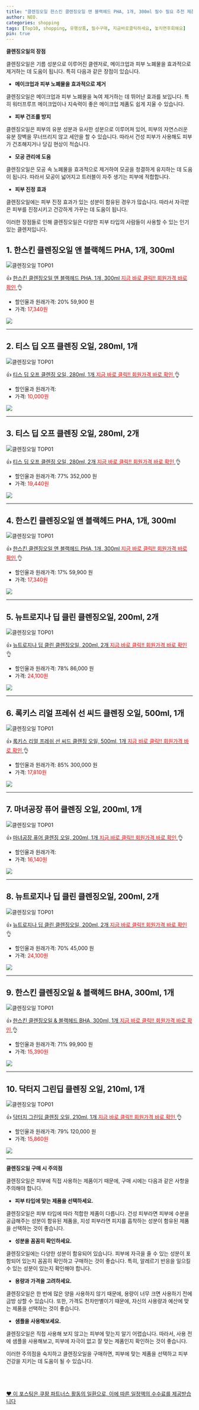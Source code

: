 ```yaml
---
title: "클렌징오일 한스킨 클렌징오일 앤 블랙헤드 PHA, 1개, 300ml 필수 필요 추천 제품 비교 최저 가격 비교 장점 구매 후기 구매평"
author: NEO.
categories: shopping
tags: [Top10, shopping, 유행상품, 필수구매, 지금바로클릭하세요, 놓치면후회해요]
pin: true
---
```

**클렌징오일의 장점**

클렌징오일은 기름 성분으로 이루어진 클렌저로, 메이크업과 피부 노폐물을 효과적으로 제거하는 데 도움이 됩니다. 특히 다음과 같은 장점이 있습니다.

* **메이크업과 피부 노폐물을 효과적으로 제거**

클렌징오일은 메이크업과 피부 노폐물을 녹여 제거하는 데 뛰어난 효과를 보입니다. 특히 워터프루프 메이크업이나 지속력이 좋은 메이크업 제품도 쉽게 지울 수 있습니다.

* **피부 건조를 방지**

클렌징오일은 피부의 유분 성분과 유사한 성분으로 이루어져 있어, 피부의 자연스러운 유분 장벽을 무너뜨리지 않고 세안을 할 수 있습니다. 따라서 건성 피부가 사용해도 피부가 건조해지거나 당김 현상이 적습니다.

* **모공 관리에 도움**

클렌징오일은 모공 속 노폐물을 효과적으로 제거하여 모공을 청결하게 유지하는 데 도움이 됩니다. 따라서 모공이 넓어지고 트러블이 자주 생기는 피부에 적합합니다.

* **피부 진정 효과**

클렌징오일에는 피부 진정 효과가 있는 성분이 함유된 경우가 많습니다. 따라서 자극받은 피부를 진정시키고 건강하게 가꾸는 데 도움이 됩니다.

이러한 장점들로 인해 클렌징오일은 다양한 피부 타입의 사람들이 사용할 수 있는 인기 있는 클렌저입니다.

   

## 1. 한스킨 클렌징오일 앤 블랙헤드 PHA, 1개, 300ml

![클렌징오일 TOP01](https://thumbnail7.coupangcdn.com/thumbnails/remote/490x490ex/image/retail/images/4290931000363866-1a39781b-b3e2-4f17-9c6b-64f94d5ec306.jpg)


👍 [한스킨 클렌징오일 앤 블랙헤드 PHA, 1개, 300ml <font color=red> 지금 바로 클릭!! 회원가격 바로 확인 </font> ](https://link.coupang.com/re/AFFSDP?lptag=AF3617701&subid=GithubCoopas&pageKey=7549485231&traceid=V0-153&itemId=19864385899&vendorItemId=3136494839) 👌 


- 할인율과 원래가격: 20%  59,900   원
- 가격: <span style='color:red'>17,340원</span>

[![](/discount_price.png)](https://link.coupang.com/re/AFFSDP?lptag=AF3617701&subid=GithubCoopas&pageKey=7549485231&traceid=V0-153&itemId=19864385899&vendorItemId=3136494839)

---


   

## 2. 티스 딥 오프 클렌징 오일, 280ml, 1개

![클렌징오일 TOP01](https://thumbnail6.coupangcdn.com/thumbnails/remote/490x490ex/image/retail/images/4071656313968542-d3f76f43-7d2f-42c8-9d10-7477e3d5687d.jpg)


👍 [티스 딥 오프 클렌징 오일, 280ml, 1개 <font color=red> 지금 바로 클릭!! 회원가격 바로 확인 </font> ](https://link.coupang.com/re/AFFSDP?lptag=AF3617701&subid=GithubCoopas&pageKey=6837794626&traceid=V0-153&itemId=19562632866&vendorItemId=3024513911) 👌 


- 할인율과 원래가격: 
- 가격: <span style='color:red'>10,000원</span>

[![](/discount_price.png)](https://link.coupang.com/re/AFFSDP?lptag=AF3617701&subid=GithubCoopas&pageKey=6837794626&traceid=V0-153&itemId=19562632866&vendorItemId=3024513911)

---


   

## 3. 티스 딥 오프 클렌징 오일, 280ml, 2개

![클렌징오일 TOP01](https://thumbnail9.coupangcdn.com/thumbnails/remote/490x490ex/image/retail/images/3040420345625369-d29a7b09-0c68-44a7-af81-a876a03674c8.jpg)


👍 [티스 딥 오프 클렌징 오일, 280ml, 2개 <font color=red> 지금 바로 클릭!! 회원가격 바로 확인 </font> ](https://link.coupang.com/re/AFFSDP?lptag=AF3617701&subid=GithubCoopas&pageKey=6837794626&traceid=V0-153&itemId=20343318909&vendorItemId=70354130703) 👌 


- 할인율과 원래가격: 77%  352,000   원
- 가격: <span style='color:red'>19,440원</span>

[![](/discount_price.png)](https://link.coupang.com/re/AFFSDP?lptag=AF3617701&subid=GithubCoopas&pageKey=6837794626&traceid=V0-153&itemId=20343318909&vendorItemId=70354130703)

---


   

## 4. 한스킨 클렌징오일 앤 블랙헤드 PHA, 1개, 300ml

![클렌징오일 TOP01](https://thumbnail7.coupangcdn.com/thumbnails/remote/490x490ex/image/retail/images/4290931000363866-1a39781b-b3e2-4f17-9c6b-64f94d5ec306.jpg)


👍 [한스킨 클렌징오일 앤 블랙헤드 PHA, 1개, 300ml <font color=red> 지금 바로 클릭!! 회원가격 바로 확인 </font> ](https://link.coupang.com/re/AFFSDP?lptag=AF3617701&subid=GithubCoopas&pageKey=7549485231&traceid=V0-153&itemId=19864385899&vendorItemId=3136494839) 👌 


- 할인율과 원래가격: 17%  59,900   원
- 가격: <span style='color:red'>17,340원</span>

[![](/discount_price.png)](https://link.coupang.com/re/AFFSDP?lptag=AF3617701&subid=GithubCoopas&pageKey=7549485231&traceid=V0-153&itemId=19864385899&vendorItemId=3136494839)

---


   

## 5. 뉴트로지나 딥 클린 클렌징오일, 200ml, 2개

![클렌징오일 TOP01](https://thumbnail10.coupangcdn.com/thumbnails/remote/490x490ex/image/vendor_inventory/cd9c/04ad2eb8d272514db66a65d133612229b58349f3332267a4c4d6f16b6560.jpg)


👍 [뉴트로지나 딥 클린 클렌징오일, 200ml, 2개 <font color=red> 지금 바로 클릭!! 회원가격 바로 확인 </font> ](https://link.coupang.com/re/AFFSDP?lptag=AF3617701&subid=GithubCoopas&pageKey=3576616&traceid=V0-153&itemId=17197621&vendorItemId=84676394611) 👌 


- 할인율과 원래가격: 78%  86,000   원
- 가격: <span style='color:red'>24,100원</span>

[![](/discount_price.png)](https://link.coupang.com/re/AFFSDP?lptag=AF3617701&subid=GithubCoopas&pageKey=3576616&traceid=V0-153&itemId=17197621&vendorItemId=84676394611)

---


   

## 6. 록키스 리얼 프레쉬 선 씨드 클렌징 오일, 500ml, 1개

![클렌징오일 TOP01](https://thumbnail7.coupangcdn.com/thumbnails/remote/490x490ex/image/vendor_inventory/c2da/3d4a39a5106dadaa07da490ae35cf2f63c10be6dfa0ae4d4347dfe3e4b83.jpg)


👍 [록키스 리얼 프레쉬 선 씨드 클렌징 오일, 500ml, 1개 <font color=red> 지금 바로 클릭!! 회원가격 바로 확인 </font> ](https://link.coupang.com/re/AFFSDP?lptag=AF3617701&subid=GithubCoopas&pageKey=5011421338&traceid=V0-153&itemId=6708783279&vendorItemId=85057597727) 👌 


- 할인율과 원래가격: 85%  300,000   원
- 가격: <span style='color:red'>17,810원</span>

[![](/discount_price.png)](https://link.coupang.com/re/AFFSDP?lptag=AF3617701&subid=GithubCoopas&pageKey=5011421338&traceid=V0-153&itemId=6708783279&vendorItemId=85057597727)

---


   

## 7. 마녀공장 퓨어 클렌징 오일, 200ml, 1개

![클렌징오일 TOP01](https://thumbnail9.coupangcdn.com/thumbnails/remote/490x490ex/image/vendor_inventory/6887/f4ce6cd2b36d112bdfcfb6021af72651405df149151dbfc4c15b3fb57f8f.jpg)


👍 [마녀공장 퓨어 클렌징 오일, 200ml, 1개 <font color=red> 지금 바로 클릭!! 회원가격 바로 확인 </font> ](https://link.coupang.com/re/AFFSDP?lptag=AF3617701&subid=GithubCoopas&pageKey=6165729062&traceid=V0-153&itemId=19690825270&vendorItemId=86388330417) 👌 


- 할인율과 원래가격: 
- 가격: <span style='color:red'>16,140원</span>

[![](/discount_price.png)](https://link.coupang.com/re/AFFSDP?lptag=AF3617701&subid=GithubCoopas&pageKey=6165729062&traceid=V0-153&itemId=19690825270&vendorItemId=86388330417)

---


   

## 8. 뉴트로지나 딥 클린 클렌징오일, 200ml, 2개

![클렌징오일 TOP01](https://thumbnail10.coupangcdn.com/thumbnails/remote/490x490ex/image/vendor_inventory/cd9c/04ad2eb8d272514db66a65d133612229b58349f3332267a4c4d6f16b6560.jpg)


👍 [뉴트로지나 딥 클린 클렌징오일, 200ml, 2개 <font color=red> 지금 바로 클릭!! 회원가격 바로 확인 </font> ](https://link.coupang.com/re/AFFSDP?lptag=AF3617701&subid=GithubCoopas&pageKey=3576616&traceid=V0-153&itemId=17197621&vendorItemId=84676394611) 👌 


- 할인율과 원래가격: 70%  45,000   원
- 가격: <span style='color:red'>24,100원</span>

[![](/discount_price.png)](https://link.coupang.com/re/AFFSDP?lptag=AF3617701&subid=GithubCoopas&pageKey=3576616&traceid=V0-153&itemId=17197621&vendorItemId=84676394611)

---


   

## 9. 한스킨 클렌징오일 & 블랙헤드 BHA, 300ml, 1개

![클렌징오일 TOP01](https://thumbnail8.coupangcdn.com/thumbnails/remote/490x490ex/image/retail/images/2888946269395389-e93d4b0f-9eb8-415f-baca-99cc80797652.jpg)


👍 [한스킨 클렌징오일 & 블랙헤드 BHA, 300ml, 1개 <font color=red> 지금 바로 클릭!! 회원가격 바로 확인 </font> ](https://link.coupang.com/re/AFFSDP?lptag=AF3617701&subid=GithubCoopas&pageKey=5547480247&traceid=V0-153&itemId=8755223337&vendorItemId=3136494841) 👌 


- 할인율과 원래가격: 71%  99,900   원
- 가격: <span style='color:red'>15,390원</span>

[![](/discount_price.png)](https://link.coupang.com/re/AFFSDP?lptag=AF3617701&subid=GithubCoopas&pageKey=5547480247&traceid=V0-153&itemId=8755223337&vendorItemId=3136494841)

---


   

## 10. 닥터지 그린딥 클렌징 오일, 210ml, 1개

![클렌징오일 TOP01](https://thumbnail8.coupangcdn.com/thumbnails/remote/490x490ex/image/retail/images/5055335589536521-df36aa5d-1e45-4d80-8607-da6cc7489449.jpg)


👍 [닥터지 그린딥 클렌징 오일, 210ml, 1개 <font color=red> 지금 바로 클릭!! 회원가격 바로 확인 </font> ](https://link.coupang.com/re/AFFSDP?lptag=AF3617701&subid=GithubCoopas&pageKey=7650140094&traceid=V0-153&itemId=20352901407&vendorItemId=73652687901) 👌 


- 할인율과 원래가격: 79%  120,000   원
- 가격: <span style='color:red'>15,860원</span>

[![](/discount_price.png)](https://link.coupang.com/re/AFFSDP?lptag=AF3617701&subid=GithubCoopas&pageKey=7650140094&traceid=V0-153&itemId=20352901407&vendorItemId=73652687901)

---
**클렌징오일 구매 시 주의점**

클렌징오일은 피부에 직접 사용하는 제품이기 때문에, 구매 시에는 다음과 같은 사항을 주의해야 합니다.

* **피부 타입에 맞는 제품을 선택하세요.**

클렌징오일은 피부 타입에 따라 적합한 제품이 다릅니다. 건성 피부라면 피부에 수분을 공급해주는 성분이 함유된 제품을, 지성 피부라면 피지를 흡착하는 성분이 함유된 제품을 선택하는 것이 좋습니다.

* **성분을 꼼꼼히 확인하세요.**

클렌징오일에는 다양한 성분이 함유되어 있습니다. 피부에 자극을 줄 수 있는 성분이 포함되어 있는지 꼼꼼히 확인하고 구매하는 것이 좋습니다. 특히, 알레르기 반응을 일으킬 수 있는 성분이 있는지 확인해야 합니다.

* **용량과 가격을 고려하세요.**

클렌징오일은 한 번에 많은 양을 사용하지 않기 때문에, 용량이 너무 크면 사용하기 전에 금방 상할 수 있습니다. 또한, 가격도 천차만별이기 때문에, 자신의 사용량과 예산에 맞는 제품을 선택하는 것이 좋습니다.

* **샘플을 사용해보세요.**

클렌징오일은 직접 사용해 보지 않고는 피부에 맞는지 알기 어렵습니다. 따라서, 사용 전에 샘플을 사용해보고, 피부에 자극이 없고 잘 맞는 제품인지 확인하는 것이 좋습니다.

이러한 주의점을 숙지하고 클렌징오일을 구매하면, 피부에 맞는 제품을 선택하고 피부 건강을 지키는 데 도움이 될 수 있습니다.<br><br><br><br><br> [ ❤  이 포스팅은 쿠팡 파트너스 활동의 일환으로, 이에 따른 일정액의 수수료를 제공받습니다](https://link.coupang.com/a/bcEFyh)